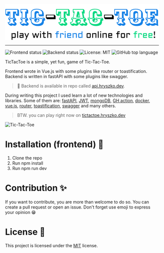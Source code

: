 <p align="center">
	<img width="600" src="README/logo.png" alt="Tic-Tac-Toe" />
	<hr>
</p>

![Frontend status](https://img.shields.io/website?down_color=red&down_message=down&label=Frontend&up_color=green&up_message=up&url=https%3A%2F%2Ftictactoe.hryszko.dev)
![Backend status](https://img.shields.io/website?down_color=red&down_message=down&label=Backend&up_color=green&up_message=up&url=https%3A%2F%2Fapi.hryszko.dev%2Fdocs)
![License: MIT](https://img.shields.io/badge/license-MIT-green)
![GitHub top language](https://img.shields.io/github/languages/top/shirobachi/tictactoe)

TicTacToe is a simple, yet fun, game of Tic-Tac-Toe. 

Frontend wrote in Vue.js with some plugins like router or toastification. Backend is written in fastAPI with some plugins like swagger.
> 🚀 Backend is available in repo called [api.hryszko.dev](https://github.com/Shirobachi/api.hryszko.dev/).

During writing this project I used learn a lot of new technologies and libraries. Some of them are: [fastAPI](https://fastapi.tiangolo.com/), [JWT](https://jwt.io/), [mongoDB](https://www.mongodb.com/), [GH action](https://github.com/features/actions), [docker](https://www.docker.com/), [vue.js](https://vuejs.org/), [router](https://router.vuejs.org/), [toastification](https://vue-toastification.maronato.dev/), [swagger](https://swagger.io/) and many others.

> BTW. you can play right now on [tictactoe.hryszko.dev](https://tictactoe.hryszko.dev/)

<img width="600" src="README/mockup.png" alt="Tic-Tac-Toe" />


# Installation (frontend) 🏃
1. Clone the repo
2. Run npm install
3. Run npm run dev


# Contribution ✨
If you want to contribute, you are more than welcome to do so. You can create a pull request or open an issue. Don't forget use emoji to express your opinion 😁

# License 📝
This project is licensed under the [MIT](https://choosealicense.com/licenses/mit/) license.